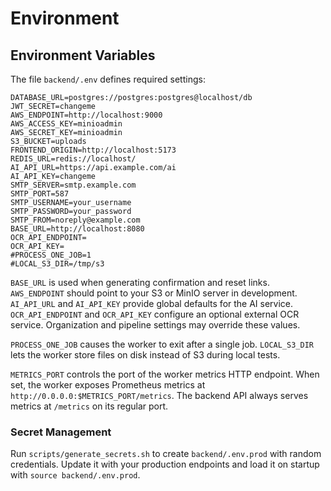 # Environment

## Environment Variables
The file `backend/.env` defines required settings:
```
DATABASE_URL=postgres://postgres:postgres@localhost/db
JWT_SECRET=changeme
AWS_ENDPOINT=http://localhost:9000
AWS_ACCESS_KEY=minioadmin
AWS_SECRET_KEY=minioadmin
S3_BUCKET=uploads
FRONTEND_ORIGIN=http://localhost:5173
REDIS_URL=redis://localhost/
AI_API_URL=https://api.example.com/ai
AI_API_KEY=changeme
SMTP_SERVER=smtp.example.com
SMTP_PORT=587
SMTP_USERNAME=your_username
SMTP_PASSWORD=your_password
SMTP_FROM=noreply@example.com
BASE_URL=http://localhost:8080
OCR_API_ENDPOINT=
OCR_API_KEY=
#PROCESS_ONE_JOB=1
#LOCAL_S3_DIR=/tmp/s3
```

`BASE_URL` is used when generating confirmation and reset links. `AWS_ENDPOINT` should point to your S3 or MinIO server in development. `AI_API_URL` and `AI_API_KEY` provide global defaults for the AI service. `OCR_API_ENDPOINT` and `OCR_API_KEY` configure an optional external OCR service. Organization and pipeline settings may override these values.

`PROCESS_ONE_JOB` causes the worker to exit after a single job. `LOCAL_S3_DIR` lets the worker store files on disk instead of S3 during local tests.

`METRICS_PORT` controls the port of the worker metrics HTTP endpoint. When set,
the worker exposes Prometheus metrics at `http://0.0.0.0:$METRICS_PORT/metrics`.
The backend API always serves metrics at `/metrics` on its regular port.

### Secret Management
Run `scripts/generate_secrets.sh` to create `backend/.env.prod` with random credentials. Update it with your production endpoints and load it on startup with `source backend/.env.prod`.
